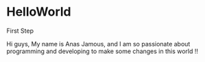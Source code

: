 # HelloWorld
First Step 

Hi guys,
My name is Anas Jamous, and I am so passionate about programming and developing to make some changes in this world !! 
